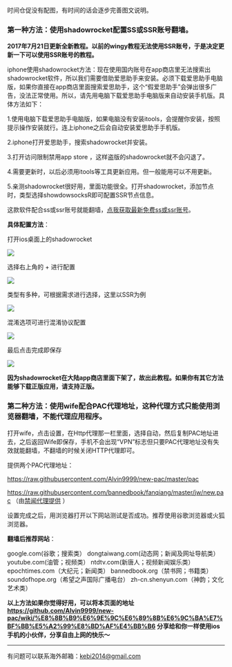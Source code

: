 时间仓促没有配图，有时间的话会逐步完善图文说明。

### 第一种方法：使用shadowrocket配置SS或SSR账号翻墙。

**2017年7月21日更新全新教程。以前的wingy教程无法使用SSR账号，于是决定更新一下可以使用SSR账号的教程。**

iphone使用shadowrocket方法：现在使用国内账号在app商店里无法搜索出shadowrocket软件，所以我们需要借助爱思助手来安装。必须下载爱思助手电脑版，如果你直接在app商店里面搜索爱思助手，这个“假爱思助手”会弹出很多广告，没法正常使用。所以，请先用电脑下载爱思助手电脑版来自动安装手机版。具体方法如下：


1.使用电脑下载爱思助手电脑版，如果电脑没有安装itools，会提醒你安装，按照提示操作安装就行。连上iphone之后会自动安装爱思助手手机版。

2.iphone打开爱思助手，搜索shadowrocket并安装。

3.打开访问限制禁用app store ，这样盗版的shadowrocket就不会闪退了。

4.需要更新时，以后必须用itools等工具更新应用。但一般能用可以不用更新。

5.亲测shadowrocket很好用，里面功能很全。打开shadowrocket，添加节点时，类型选择showdowsocksR即可配置SSR节点信息。

这款软件配合ss或ssr账号就能翻墙，[点我获取最新免费ss或ssr账号](https://github.com/Alvin9999/new-pac/wiki/ss%E5%85%8D%E8%B4%B9%E8%B4%A6%E5%8F%B7)。

**具体配置方法**：

打开ios桌面上的shadowrocket

![](https://raw.githubusercontent.com/Alvin9999/pac2/master/iosss0.png)

选择右上角的 + 进行配置

![](https://raw.githubusercontent.com/Alvin9999/pac2/master/iosss1.png)

类型有多种，可根据需求进行选择，这里以SSR为例

![](https://raw.githubusercontent.com/Alvin9999/pac2/master/iosss2.png)

混淆选项可进行混淆协议配置

![](https://raw.githubusercontent.com/Alvin9999/pac2/master/iosss3.png)

最后点击完成即保存

![](https://raw.githubusercontent.com/Alvin9999/pac2/master/iosss4.png)


**因为shadowrocket在大陆app商店里面下架了，故出此教程。如果你有其它方法能够下载正版应用，请支持正版。**

### 第二种方法：使用wife配合PAC代理地址，这种代理方式只能使用浏览器翻墙，不能代理应用程序。

打开wife，点击设置，在Http代理那一栏里面，选择自动，然后复制PAC地址进去，之后返回Wife即保存，手机不会出现“VPN”标志但只要PAC代理地址没有失效就能翻墙，不翻墙的时候关闭HTTP代理即可。

提供两个PAC代理地址：

https://raw.githubusercontent.com/Alvin9999/new-pac/master/pac

https://raw.githubusercontent.com/bannedbook/fanqiang/master/jw/new.pac （由[禁闻代理提供](https://github.com/bannedbook/fanqiang/wiki/pacfq) ）

设置完成之后，用浏览器打开以下网站测试是否成功。推荐使用谷歌浏览器或火狐浏览器。

**翻墙后推荐网站**：

google.com(谷歌；搜索类） dongtaiwang.com(动态网；新闻及网址导航类） youtube.com(油管；视频类） ntdtv.com(新唐人；视频新闻娱乐类） epochtimes.com（大纪元；新闻类） bannedbook.org（禁书网；书籍类） soundofhope.org（希望之声国际广播电台） zh-cn.shenyun.com（神韵；文化艺术类）

**以上方法如果你觉得好用，可以将本页面的地址 https://github.com/Alvin9999/new-pac/wiki/%E8%8B%B9%E6%9E%9C%E6%89%8B%E6%9C%BA%E7%BF%BB%E5%A2%99%E8%BD%AF%E4%BB%B6 分享给和你一样使用ios手机的小伙伴，分享自由上网的快乐～**

***


有问题可以联系海外邮箱：kebi2014@gmail.com

